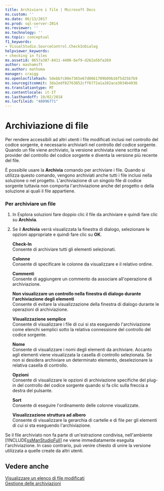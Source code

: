 ```yaml
---
title: Archiviare i file | Microsoft Docs
ms.custom: ''
ms.date: 06/13/2017
ms.prod: sql-server-2014
ms.reviewer: ''
ms.technology: ''
ms.topic: conceptual
f1_keywords:
- VisualStudio.SourceControl.CheckInDialog
helpviewer_keywords:
- checking in files
ms.assetid: 0657a387-8411-4406-bef9-d262a5bfa269
author: mashamsft
ms.author: mathoma
manager: craigg
ms.openlocfilehash: 5debb7c80e7365e67d8661709b09b16f5d25b7b9
ms.sourcegitcommit: 3da2edf82763852cff6772a1a282ace3034b4936
ms.translationtype: MT
ms.contentlocale: it-IT
ms.lasthandoff: 10/02/2018
ms.locfileid: "48096771"
---
```

# <a name="check-in-files"></a>Archiviazione di file
  Per rendere accessibili ad altri utenti i file modificati inclusi nel controllo del codice sorgente, è necessario archiviarli nel controllo del codice sorgente. Quando un file viene archiviato, la versione archiviata viene scritta nel provider del controllo del codice sorgente e diventa la versione più recente del file.  
  
 È possibile usare la **Archivia** comando per archiviare i file. Quando si utilizza questo comando, vengono archiviati anche tutti i file inclusi nella soluzione o nel progetto. L'archiviazione di un singolo file di codice sorgente tuttavia non comporta l'archiviazione anche del progetto o della soluzione ai quali il file appartiene.  
  
### <a name="to-check-in-a-file"></a>Per archiviare un file  
  
1.  In Esplora soluzioni fare doppio clic il file da archiviare e quindi fare clic su **Archivia**.  
  
2.  Se il **Archivia** verrà visualizzata la finestra di dialogo, selezionare le opzioni appropriate e quindi fare clic su **OK**.  
  
     **Check-In**  
     Consente di archiviare tutti gli elementi selezionati.  
  
     **Colonne**  
     Consente di specificare le colonne da visualizzare e il relativo ordine.  
  
     **Commenti**  
     Consente di aggiungere un commento da associare all'operazione di archiviazione.  
  
     **Non visualizzare un controllo nella finestra di dialogo durante l'archiviazione degli elementi**  
     Consente di evitare la visualizzazione della finestra di dialogo durante le operazioni di archiviazione.  
  
     **Visualizzazione semplice**  
     Consente di visualizzare i file di cui si sta eseguendo l'archiviazione come elenchi semplici sotto la relativa connessione del controllo del codice sorgente.  
  
     **Nome**  
     Consente di visualizzare i nomi degli elementi da archiviare. Accanto agli elementi viene visualizzata la casella di controllo selezionata. Se non si desidera archiviare un determinato elemento, deselezionare la relativa casella di controllo.  
  
     **Opzioni**  
     Consente di visualizzare le opzioni di archiviazione specifiche del plug-in del controllo del codice sorgente quando si fa clic sulla freccia a destra del pulsante.  
  
     **Sort**  
     Consente di eseguire l'ordinamento delle colonne visualizzate.  
  
     **Visualizzazione struttura ad albero**  
     Consente di visualizzare la gerarchia di cartelle e di file per gli elementi di cui si sta eseguendo l'archiviazione.  
  
 Se il file archiviato non fa parte di un'estrazione condivisa, nell'ambiente [!INCLUDE[ssManStudioFull](../includes/ssmanstudiofull-md.md)] ne viene immediatamente eseguita l'archiviazione. In caso contrario, può venire chiesto di unire la versione utilizzata a quelle create da altri utenti.  
  
## <a name="see-also"></a>Vedere anche  
 [Visualizzare un elenco di file modificati](../../2014/database-engine/view-a-list-of-modified-files.md)   
 [Gestione delle archiviazioni](../../2014/database-engine/manage-checkins.md)  
  
  
